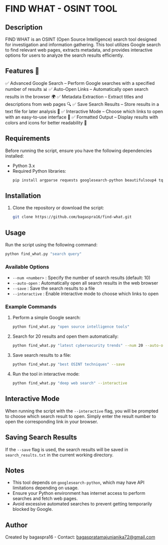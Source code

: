 # FIND WHAT - OSINT TOOL

## Description
FIND WHAT is an OSINT (Open Source Intelligence) search tool designed for investigation and information gathering. This tool utilizes Google search to find relevant web pages, extracts metadata, and provides interactive options for users to analyze the search results efficiently.

## Features 🚀
✅ Advanced Google Search – Perform Google searches with a specified number of results 📊
✅ Auto-Open Links – Automatically open search results in the browser 🌍
✅ Metadata Extraction – Extract titles and descriptions from web pages 🔍
✅ Save Search Results – Store results in a text file for later analysis 📝
✅ Interactive Mode – Choose which links to open with an easy-to-use interface 🎯
✅ Formatted Output – Display results with colors and icons for better readability 🎨

## Requirements
Before running the script, ensure you have the following dependencies installed:

- Python 3.x
- Required Python libraries:
  ```bash
  pip install argparse requests googlesearch-python beautifulsoup4 tqdm colorama
  ```

## Installation
1. Clone the repository or download the script:
   ```bash
   git clone https://github.com/bagaspra16/find-what.git
   ```

## Usage
Run the script using the following command:
```bash
python find_what.py "search query"
```

### Available Options
- `--num <number>` : Specify the number of search results (default: 10)
- `--auto-open` : Automatically open all search results in the web browser
- `--save` : Save the search results to a file
- `--interactive` : Enable interactive mode to choose which links to open

### Example Commands
1. Perform a simple Google search:
   ```bash
   python find_what.py "open source intelligence tools"
   ```
2. Search for 20 results and open them automatically:
   ```bash
   python find_what.py "latest cybersecurity trends" --num 20 --auto-open
   ```
3. Save search results to a file:
   ```bash
   python find_what.py "best OSINT techniques" --save
   ```
4. Run the tool in interactive mode:
   ```bash
   python find_what.py "deep web search" --interactive
   ```

## Interactive Mode
When running the script with the `--interactive` flag, you will be prompted to choose which search result to open. Simply enter the result number to open the corresponding link in your browser.

## Saving Search Results
If the `--save` flag is used, the search results will be saved in `search_results.txt` in the current working directory.

## Notes
- This tool depends on `googlesearch-python`, which may have API limitations depending on usage.
- Ensure your Python environment has internet access to perform searches and fetch web pages.
- Avoid excessive automated searches to prevent getting temporarily blocked by Google.

## Author
Created by bagaspra16 - Contact: bagaspratamajunianika72@gmail.com

